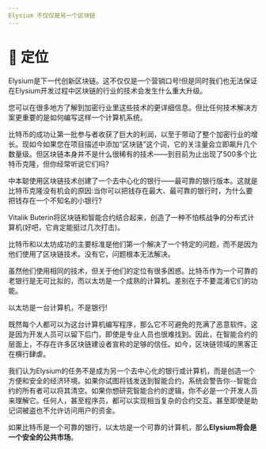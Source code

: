```yaml
---
Elysium 不仅仅是另一个区块链
---
```


# 📌 定位

Elysium是下一代创新区块链。这不仅仅是一个营销口号!但是同时我们也无法保证在Elysium开发过程中区块链的行业的技术会发生什么重大升级。

您可以在很多地方了解到加密行业里这些技术的更详细信息。但比任何技术解决方案更重要的是如何编写这样一个计算机系统。

比特币的成功让第一批参与者收获了巨大的利润，以至于带动了整个加密行业的增长。现如今如果您在项目描述中添加“区块链”这个词，它的关注量会立即飙升几个数量级。但区块链本身并不是什么很稀有的技术——到目前为止出现了500多个比特币克隆，但你经常听说它们吗?

中本聪使用区块链技术创建了一个去中心化的银行——最可靠的银行版本。这就是比特币克隆没有机会的原因:当你可以把钱存在最大、最可靠的银行时，为什么要把钱存在一个不知名的小银行?

Vitalik Buterin将区块链和智能合约结合起来，创造了一种不怕核战争的分布式计算机(好吧，它肯定能挺过几次打击)。

比特币和以太坊成功的主要标准是他们第一个解决了一个特定的问题，而不是因为他们使用了区块链技术。没有它，问题根本无法解决。

虽然他们使用相同的技术，但关于他们的定位有很多困惑。比特币作为一个可靠的老银行是无可比拟的，而以太坊是一个成熟的计算机。差别在于不要混淆它们的功能。

以太坊是一台计算机，不是银行!

既然每个人都可以为这台计算机编写程序，那么它不可避免的充满了恶意软件。这是因为开发人员可以留下后门，即使是专业人员也很难找到。因此，在智能合约的层面上，不存在许多区块链建设者宣称的足够的信任。如今，区块链领域的黑客正在横行肆虐。

我们认为Elysium的任务不是成为另一个去中心化的银行或计算机，而是创造一个方便和安全的经济环境。如果你试图将钱发送到智能合约，系统会警告你--智能合约的所有者可以将其清空。如果你想研究智能合约的逻辑，你不必是一个开发人员来理解它。任何人，甚至程序员，都可以实现相当复杂的合约交互。甚至即使是助记词被盗也不允许访问用户的资金。

如果比特币是一个可靠的银行，以太坊是一个可靠的计算机，那么**Elysium将会是一个安全的公共市场**。

